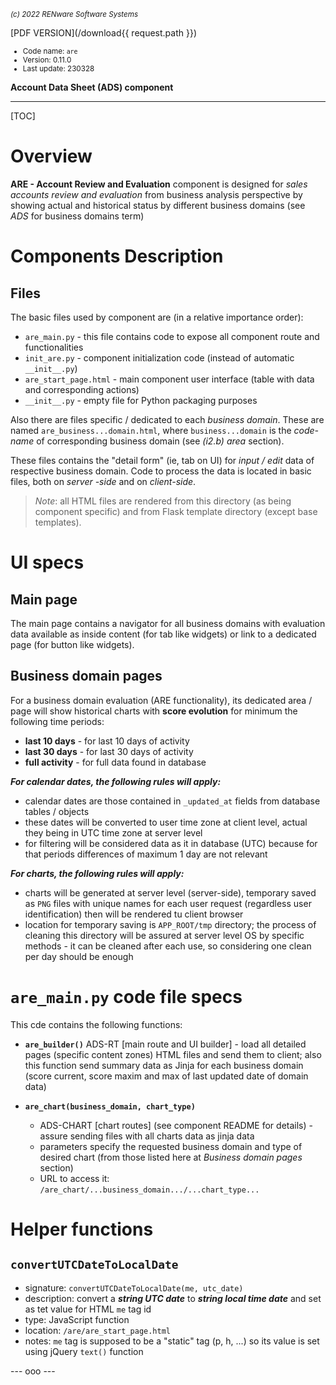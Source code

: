 <small>*(c) 2022 RENware Software Systems*</small>

[PDF VERSION](/download{{ request.path }})

<small>

* Code name: `are`
* Version: 0.11.0
* Last update: 230328
</small>

**Account Data Sheet (ADS) component**

***

[TOC]

# Overview

**ARE - Account Review and Evaluation** component is designed for *sales accounts review and evaluation* from business analysis perspective by showing actual and historical status by different business domains (see *ADS* for business domains term)


# Components Description

## Files

The basic files used by component are (in a relative importance order):

* `are_main.py` - this file contains code to expose all component route and functionalities
* `init_are.py` - component initialization code (instead of automatic `__init__.py`)
* `are_start_page.html` - main component user interface (table with data and corresponding actions)
* `__init__.py` - empty file for Python packaging purposes


Also there are files specific / dedicated to each *business domain*. These are named `are_business...domain.html`, where `business...domain` is the *code-name* of corresponding business domain (see *(i2.b) area* section).

These files contains the "detail form" (ie, tab on UI) for *input / edit* data of respective business domain. Code to process the data is located in basic files, both on *server -side* and on *client-side*.

>*Note*: all HTML files are rendered from this directory (as being component specific) and from Flask template directory (except base templates).


# UI specs

## Main page

The main page contains a navigator for all business domains with evaluation data available as inside content (for tab like widgets) or link to a dedicated page (for button like widgets).

## Business domain pages

For a business domain evaluation (ARE functionality), its dedicated area / page will show historical charts with **score evolution** for minimum the following time periods:

* **last 10 days** - for last 10 days of activity
* **last 30 days** - for last 30 days of activity
* **full activity** - for full data found in database


***For calendar dates, the following rules will apply:***

* calendar dates are those contained in `_updated_at` fields from database tables / objects
* these dates will be converted to user time zone at client level, actual they being in UTC time zone at server level
* for filtering will be considered data as it in database (UTC) because for that periods differences of maximum 1 day are not relevant


***For charts, the following rules will apply:***

* charts will be generated at server level (server-side), temporary saved as `PNG` files with unique names for each user request (regardless user identification) then will be rendered tu client browser
* location for temporary saving is `APP_ROOT/tmp` directory; the process of cleaning this directory will be assured at server level OS by specific methods - it can be cleaned after each use, so considering one clean per day should be enough


# `are_main.py` code file specs

This cde contains the following functions:

* **`are_builder()`** ADS-RT [main route and UI builder] - load all detailed pages (specific content zones) HTML files and send them to client; also this function send summary data as Jinja for each business domain (score current, score maxim and max of last updated date of domain data)

* **`are_chart(business_domain, chart_type)`**
    * ADS-CHART [chart routes]  (see component README for details) - assure sending files with all charts data as jinja data
    * parameters specify the requested business domain and type of desired chart (from those listed here at *Business domain pages* section)
    * URL to access it: `/are_chart/...business_domain.../...chart_type...`




# Helper functions

## `convertUTCDateToLocalDate`

* signature: `convertUTCDateToLocalDate(me, utc_date)`
* description: convert a ***string UTC date*** to ***string local time date*** and set as tet value for HTML `me` tag id
* type: JavaScript function
* location: `/are/are_start_page.html`
* notes: `me` tag is supposed to be a "static" tag (p, h, ...) so its value is set using jQuery `text()` function








--- ooo ---